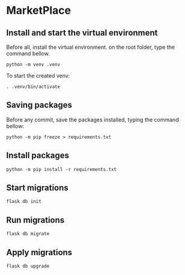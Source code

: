 # MarketPlace

## Install and start the virtual environment

Before all, install the virtual environment. on the root folder, type the command bellow.

```shell
python -m venv .venv
```

To start the created venv:

```shell
. .venv/bin/activate
```

## Saving packages

Before any commit, save the packages installed, typing the command bellow:

```shell
python -m pip freeze > requirements.txt
```

## Install packages

```shell
python -m pip install -r requirements.txt
```

## Start migrations

```shell
flask db init
```

## Run migrations

```shell
flask db migrate
```

## Apply migrations

```shell
flask db upgrade
```
